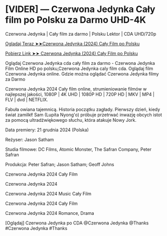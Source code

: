 #  [VIDER] — Czerwona Jedynka Cały film po Polsku za Darmo UHD-4K

Czerwona Jedynka | Cały film za darmo | Polsku Lektor | CDA UHD/720p

<a href="https://love-4k.com/pl/movie/845781/red-one-gitcodepl"> Oglądaj Teraz ➤➤Czerwona Jedynka (2024) Cały Film po Polsku</a>

<a href="https://love-4k.com/pl/movie/845781/red-one-gitcodepl"> Pobierz Link ➤➤ Czerwona Jedynka (2024) Cały Film po Polsku</a>

Oglądaj Czerwona Jedynka cda cały film za darmo - Czerwona Jedynka Film Online HD po polsku,Czerwona Jedynka caly film cda. Oglądaj film Czerwona Jedynka online. Gdzie można oglądać Czerwona Jedynka filmy za Darmo

Czerwona Jedynka 2024 Cały film online, strumieniowanie filmów w najlepszej jakości, 1080P | 4K UHD | 1080P HD | 720P HD | MKV | MP4 | FLV | dvd | NETFLIX.

Fabuła owiana tajemnicą. Historia początku zagłady. Pierwszy dzień, kiedy świat zamilkł! Sam (Lupita Nyong'o) próbuje przetrwać inwazję obcych istot za pomocą ultradźwiękowego słuchu, która atakuje Nowy Jork.

Data premiery: 21 grudnia 2024 (Polska)

Reżyser: Jason Satham

Studia filmowe: DC Films, Atomic Monster, The Safran Company, Peter Safran

Produkcja: Peter Safran; Jason Satham; Geoff Johns

Czerwona Jedynka 2024 Cały Film

Czerwona Jedynka 2024

Czerwona Jedynka 2024 Music Cały Film

Czerwona Jedynka 2024 Cały Film

Czerwona Jedynka 2024 Romance, Drama

[Oglądaj] Czerwona Jedynka po CDA @Czerwona Jedynka @Thanks #Czerwona Jedynka #Thanks
